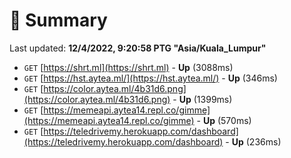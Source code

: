 # 📖 Summary
Last updated: **12/4/2022, 9:20:58 PTG "Asia/Kuala_Lumpur"**

- `GET` [https://shrt.ml](https://shrt.ml) - **Up** (3088ms)
- `GET` [https://hst.aytea.ml/](https://hst.aytea.ml/) - **Up** (346ms)
- `GET` [https://color.aytea.ml/4b31d6.png](https://color.aytea.ml/4b31d6.png) - **Up** (1399ms)
- `GET` [https://memeapi.aytea14.repl.co/gimme](https://memeapi.aytea14.repl.co/gimme) - **Up** (570ms)
- `GET` [https://teledrivemy.herokuapp.com/dashboard](https://teledrivemy.herokuapp.com/dashboard) - **Up** (236ms)
